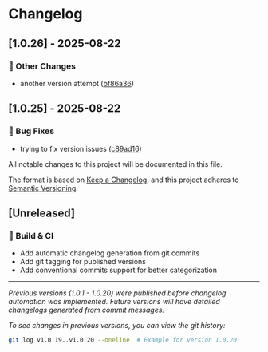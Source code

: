 # Changelog

## [1.0.26] - 2025-08-22

### 🔨 Other Changes

- another version attempt ([bf86a36](../../commit/bf86a36fab74dfff85a6721a447f81c4973cd7b1))

## [1.0.25] - 2025-08-22

### 🐛 Bug Fixes

- trying to fix version issues ([c89ad16](../../commit/c89ad169227d2e700677fc4ba0b68afbaf3feb19))

All notable changes to this project will be documented in this file.

The format is based on [Keep a Changelog](https://keepachangelog.com/en/1.0.0/),
and this project adheres to [Semantic Versioning](https://semver.org/spec/v2.0.0.html).

## [Unreleased]

### 🔧 Build & CI

- Add automatic changelog generation from git commits
- Add git tagging for published versions
- Add conventional commits support for better categorization

---

*Previous versions (1.0.1 - 1.0.20) were published before changelog automation was implemented. Future versions will have detailed changelogs generated from commit messages.*

*To see changes in previous versions, you can view the git history:*
```bash
git log v1.0.19..v1.0.20 --oneline  # Example for version 1.0.20
```
